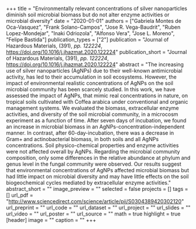 +++
title = "Environmentally relevant concentrations of silver nanoparticles diminish soil microbial biomass but do not alter enzyme activities or microbial diversity"
date = "2020-01-01"
authors = ["Gabriela Montes de Oca-Vasquez", "Frank Solano-Campos", "Jose R. Vega-Baudrit", "Ruben Lopez-Mondejar", "Inaki Odriozola", "Alfonso Vera", "Jose L. Moreno", "Felipe Bastida"]
publication_types = ["2"]
publication = "Journal of Hazardous Materials, (391), _pp. 122224_, https://doi.org/10.1016/j.jhazmat.2020.122224"
publication_short = "Journal of Hazardous Materials, (391), _pp. 122224_, https://doi.org/10.1016/j.jhazmat.2020.122224"
abstract = "The increasing use of silver nanoparticles (AgNPs) due to their well-known antimicrobial activity, has led to their accumulation in soil ecosystems. However, the impact of environmental realistic concentrations of AgNPs on the soil microbial community has been scarcely studied. In this work, we have assessed the impact of AgNPs, that mimic real concentrations in nature, on tropical soils cultivated with Coffea arabica under conventional and organic management systems. We evaluated the biomass, extracellular enzyme activities, and diversity of the soil microbial community, in a microcosm experiment as a function of time. After seven days of incubation, we found an increase in microbial biomass in an AgNPs-concentration-independent manner. In contrast, after 60-day-incubation, there was a decrease in Gram+ and actinobacterial biomass, in both soils and all AgNPs concentrations. Soil physico-chemical properties and enzyme activities were not affected overall by AgNPs. Regarding the microbial community composition, only some differences in the relative abundance at phylum and genus level in the fungal community were observed. Our results suggest that environmental concentrations of AgNPs affected microbial biomass but had little impact on microbial diversity and may have little effects on the soil biogeochemical cycles mediated by extracellular enzyme activities."
abstract_short = ""
image_preview = ""
selected = false
projects = []
tags = []
url_pdf = "http://www.sciencedirect.com/science/article/pii/S0304389420302120"
url_preprint = ""
url_code = ""
url_dataset = ""
url_project = ""
url_slides = ""
url_video = ""
url_poster = ""
url_source = ""
math = true
highlight = true
[header]
image = ""
caption = ""
+++
